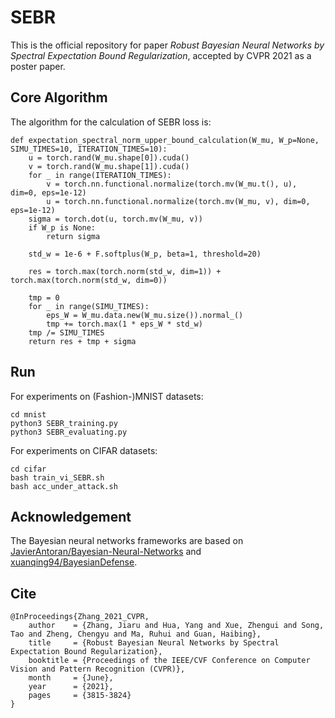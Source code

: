 # SEBR
This is the official repository for paper *Robust Bayesian Neural Networks by Spectral Expectation Bound Regularization*, accepted by CVPR 2021 as a poster paper.

## Core Algorithm

The algorithm for the calculation of SEBR loss is:

    def expectation_spectral_norm_upper_bound_calculation(W_mu, W_p=None, SIMU_TIMES=10, ITERATION_TIMES=10):
        u = torch.rand(W_mu.shape[0]).cuda()
        v = torch.rand(W_mu.shape[1]).cuda()
        for _ in range(ITERATION_TIMES):
            v = torch.nn.functional.normalize(torch.mv(W_mu.t(), u), dim=0, eps=1e-12)
            u = torch.nn.functional.normalize(torch.mv(W_mu, v), dim=0, eps=1e-12)
        sigma = torch.dot(u, torch.mv(W_mu, v))
        if W_p is None:
            return sigma

        std_w = 1e-6 + F.softplus(W_p, beta=1, threshold=20)

        res = torch.max(torch.norm(std_w, dim=1)) + torch.max(torch.norm(std_w, dim=0))

        tmp = 0
        for _ in range(SIMU_TIMES):
            eps_W = W_mu.data.new(W_mu.size()).normal_()
            tmp += torch.max(1 * eps_W * std_w)
        tmp /= SIMU_TIMES
        return res + tmp + sigma

## Run

For experiments on (Fashion-)MNIST datasets:

    cd mnist
    python3 SEBR_training.py
    python3 SEBR_evaluating.py

For experiments on CIFAR datasets:

    cd cifar
    bash train_vi_SEBR.sh
    bash acc_under_attack.sh

## Acknowledgement

The Bayesian neural networks frameworks are based on [JavierAntoran/Bayesian-Neural-Networks](https://github.com/JavierAntoran/Bayesian-Neural-Networks) and [xuanqing94/BayesianDefense](https://github.com/xuanqing94/BayesianDefense). 

## Cite

    @InProceedings{Zhang_2021_CVPR,
        author    = {Zhang, Jiaru and Hua, Yang and Xue, Zhengui and Song, Tao and Zheng, Chengyu and Ma, Ruhui and Guan, Haibing},
        title     = {Robust Bayesian Neural Networks by Spectral Expectation Bound Regularization},
        booktitle = {Proceedings of the IEEE/CVF Conference on Computer Vision and Pattern Recognition (CVPR)},
        month     = {June},
        year      = {2021},
        pages     = {3815-3824}
    }
